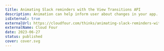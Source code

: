 ```yaml
---
title: Animating Slack reminders with the View Transitions API
description: Animation can help inform user about changes in your app. And the View Transitions API makes adding animations easier than ever.
isExternal: true
externalUrl: https://cloudfour.com/thinks/animating-slack-reminders-with-the-view-transitions-api/
externalName: Cloud Four
date: 2023-06-27
status: published
cover: cover.svg
---
```

